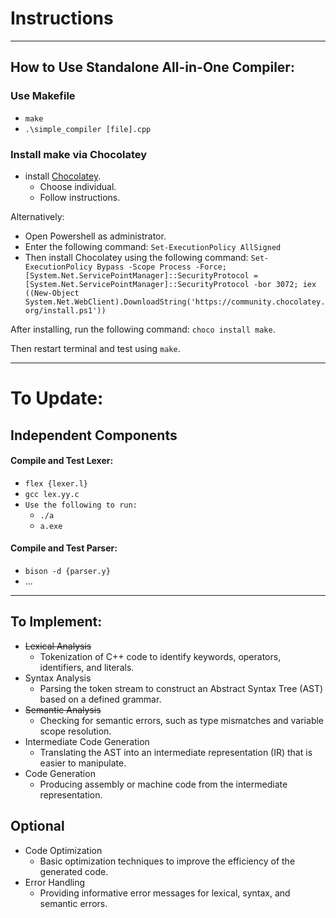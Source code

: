 # Instructions
---
## How to Use Standalone All-in-One Compiler:
### Use Makefile
- ```make```
- ```.\simple_compiler [file].cpp```
### Install make via Chocolatey
- install [Chocolatey](https://chocolatey.org/install).
    - Choose individual.
    - Follow instructions.

Alternatively:

- Open Powershell as administrator.
- Enter the following command: ```Set-ExecutionPolicy AllSigned```
- Then install Chocolatey using the following command: ```Set-ExecutionPolicy Bypass -Scope Process -Force; [System.Net.ServicePointManager]::SecurityProtocol = [System.Net.ServicePointManager]::SecurityProtocol -bor 3072; iex ((New-Object System.Net.WebClient).DownloadString('https://community.chocolatey.org/install.ps1'))```

After installing, run the following command:
```choco install make```.

Then restart terminal and test using ```make```.

---
# To Update:
## Independent Components
#### Compile and Test Lexer:
- ```flex {lexer.l}```
- ```gcc lex.yy.c```
- ```Use the following to run:```
    - ```./a```
    - ```a.exe```
#### Compile and Test Parser:
- ```bison -d {parser.y}```
- ...


---
## To Implement:
- ~~Lexical Analysis~~
    - Tokenization of C++ code to identify keywords, operators, identifiers, and
literals. 
- Syntax Analysis
    - Parsing the token stream to construct an Abstract Syntax Tree (AST) based on a
defined grammar.
- ~~Semantic Analysis~~
    - Checking for semantic errors, such as type mismatches and variable scope
resolution. 
- Intermediate Code Generation
    - Translating the AST into an intermediate representation (IR)
that is easier to manipulate.
- Code Generation
    - Producing assembly or machine code from the intermediate representation. 

## Optional
- Code Optimization
    - Basic optimization techniques to improve the efficiency of the generated
code.   
- Error Handling
    - Providing informative error messages for lexical, syntax, and semantic errors. 